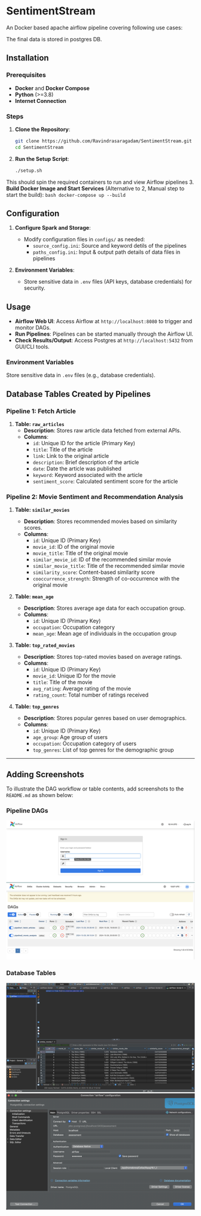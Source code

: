 # SentimentStream

An Docker based apache airflow pipeline covering following use cases:


The final data is stored in postgres DB.

## Installation

### Prerequisites
- **Docker** and **Docker Compose**
- **Python** (>=3.8)
- **Internet Connection**

### Steps

1. **Clone the Repository**:
    ```bash
    git clone https://github.com/Ravindrasaragadam/SentimentStream.git
    cd SentimentStream
    ```
2. **Run the Setup Script**:
    ```bash
    ./setup.sh
    ```
This should spin the required containers to run and view Airflow pipelines
3. **Build Docker Image and Start Services** (Alternative to 2, Manual step to start the build):
    ```bash
    docker-compose up --build
    ```

## Configuration

1. **Configure Spark and Storage**:
   - Modify configuration files in `configs/` as needed:
     - `source_config.ini`: Source and keyword detils of the pipelines
     - `paths_config.ini`: Input & output path details of data files in pipelines

2. **Environment Variables**:
   - Store sensitive data in `.env` files (API keys, database credentials) for security.

## Usage

- **Airflow Web UI**: Access Airflow at `http://localhost:8080` to trigger and monitor DAGs.
- **Run Pipelines**: Pipelines can be started manually through the Airflow UI.
- **Check Results/Output**: Access Postgres at `http://localhost:5432` from GUI/CLI tools.

### Environment Variables
Store sensitive data in `.env` files (e.g., database credentials).

## Database Tables Created by Pipelines

### Pipeline 1: Fetch Article

1. **Table: `raw_articles`**
   - **Description**: Stores raw article data fetched from external APIs.
   - **Columns**:
     - `id`: Unique ID for the article (Primary Key)
     - `title`: Title of the article
     - `link`: Link to the original article
     - `description`: Brief description of the article
     - `date`: Date the article was published
     - `keyword`: Keyword associated with the article
     - `sentiment_score`: Calculated sentiment score for the article

### Pipeline 2: Movie Sentiment and Recommendation Analysis

1. **Table: `similar_movies`**
   - **Description**: Stores recommended movies based on similarity scores.
   - **Columns**:
     - `id`: Unique ID (Primary Key)
     - `movie_id`: ID of the original movie
     - `movie_title`: Title of the original movie
     - `similar_movie_id`: ID of the recommended similar movie
     - `similar_movie_title`: Title of the recommended similar movie
     - `similarity_score`: Content-based similarity score
     - `cooccurrence_strength`: Strength of co-occurrence with the original movie

2. **Table: `mean_age`**
   - **Description**: Stores average age data for each occupation group.
   - **Columns**:
     - `id`: Unique ID (Primary Key)
     - `occupation`: Occupation category
     - `mean_age`: Mean age of individuals in the occupation group

3. **Table: `top_rated_movies`**
   - **Description**: Stores top-rated movies based on average ratings.
   - **Columns**:
     - `id`: Unique ID (Primary Key)
     - `movie_id`: Unique ID for the movie
     - `title`: Title of the movie
     - `avg_rating`: Average rating of the movie
     - `rating_count`: Total number of ratings received

4. **Table: `top_genres`**
   - **Description**: Stores popular genres based on user demographics.
   - **Columns**:
     - `id`: Unique ID (Primary Key)
     - `age_group`: Age group of users
     - `occupation`: Occupation category of users
     - `top_genres`: List of top genres for the demographic group

---

## Adding Screenshots

To illustrate the DAG workflow or table contents, add screenshots to the `README.md` as shown below:

### Pipeline DAGs
   ![DAG Screenshot](evidences/image.png)
   ![DAG Screenshot](evidences/image1.png)

### Database Tables
   ![Database Screenshot](evidences/image3.png)
   ![Database Config](evidences/image4.png)
